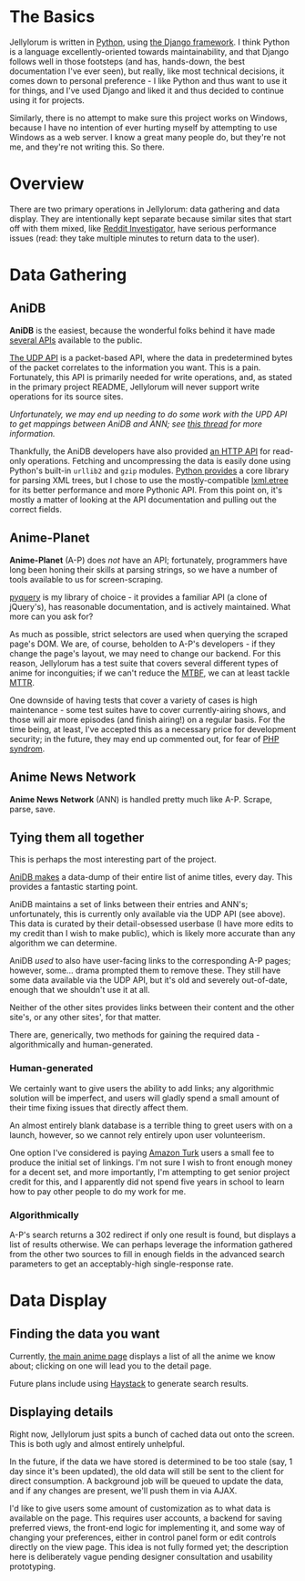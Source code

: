 # The Basics #

Jellylorum is written in [Python], using [the Django framework].  I think Python is
a language excellently-oriented towards maintainability, and that Django
follows well in those footsteps (and has, hands-down, the best documentation
I've ever seen), but really, like most technical decisions, it comes down to
personal preference - I like Python and thus want to use it for things, and
I've used Django and liked it and thus decided to continue using it for
projects.

Similarly, there is no attempt to make sure this project works on Windows,
because I have no intention of ever hurting myself by attempting to use Windows
as a web server.  I know a great many people do, but they're not me, and
they're not writing this.  So there.

[Python]: http://xkcd.com/353/
[the Django framework]: https://www.djangoproject.com/

# Overview #

There are two primary operations in Jellylorum: data gathering and data
display.  They are intentionally kept separate because similar sites that start
off with them mixed, like [Reddit Investigator], have serious performance issues
(read: they take multiple minutes to return data to the user).

[Reddit Investigator]: http://www.redditinvestigator.com/

# Data Gathering #

## AniDB ##

**AniDB** is the easiest, because the wonderful folks behind it have made
[several APIs] available to the public.

[The UDP API] is a packet-based API, where the data in predetermined bytes of
the packet correlates to the information you want.  This is a pain.
Fortunately, this API is primarily needed for write operations, and, as stated
in the primary project README, Jellylorum will never support write operations
for its source sites.

*Unfortunately, we may end up needing to do some work with the UPD API to get
mappings between AniDB and ANN; see [this thread] for more information.*

Thankfully, the AniDB developers have also provided [an HTTP API] for read-only
operations.  Fetching and uncompressing the data is easily done using Python's
built-in `urllib2` and `gzip` modules.  [Python provides][etree] a core library
for parsing XML trees, but I chose to use the mostly-compatible [lxml.etree]
for its better performance and more Pythonic API.  From this point on, it's
mostly a matter of looking at the API documentation and pulling out the correct
fields.

[several APIs]: http://wiki.anidb.info/w/API
[The UDP API]: http://wiki.anidb.info/w/UDP_API_Definition
[this thread]: http://anidb.net/perl-bin/animedb.pl?show=cmt&id=45254
[an HTTP API]: http://wiki.anidb.info/w/HTTP_API_Definition
[etree]: http://docs.python.org/2/library/xml.etree.elementtree.html
[lxml.etree]: http://lxml.de/tutorial.html

## Anime-Planet ##

**Anime-Planet** (A-P) does *not* have an API; fortunately, programmers have
long been honing their skills at parsing strings, so we have a number of tools
available to us for screen-scraping.

[pyquery] is my library of choice - it provides a familiar API (a clone of
jQuery's), has reasonable documentation, and is actively maintained.  What more
can you ask for?

As much as possible, strict selectors are used when querying the scraped page's
DOM.  We are, of course, beholden to A-P's developers - if they change the
page's layout, we may need to change our backend.  For this reason, Jellylorum
has a test suite that covers several different types of anime for inconguities;
if we can't reduce the [MTBF], we can at least tackle [MTTR].

One downside of having tests that cover a variety of cases is high maintenance -
some test suites have to cover currently-airing shows, and those will air more
episodes (and finish airing!) on a regular basis.  For the time being, at least,
I've accepted this as a necessary price for development security; in the future,
they may end up commented out, for fear of [PHP syndrom].

[pyquery]: https://pypi.python.org/pypi/pyquery
[MTBF]: http://en.wikipedia.org/wiki/MTBF
[MTTR]: https://en.wikipedia.org/wiki/Mean_time_to_recovery
[PHP syndrom]: http://gcov.php.net/viewer.php?version=PHP_5_4&func=tests

## Anime News Network ##

**Anime News Network** (ANN) is handled pretty much like A-P.  Scrape, parse,
save.

## Tying them all together ##

This is perhaps the most interesting part of the project.

[AniDB makes][title dump] a data-dump of their entire list of anime titles, every day.  This provides a fantastic starting point.

AniDB maintains a set of links between their entries and ANN's; unfortunately,
this is currently only available via the UDP API (see above).  This data is
curated by their detail-obsessed userbase (I have more edits to my credit than
I wish to make public), which is likely more accurate than any algorithm we
can determine.

AniDB *used* to also have user-facing links to the corresponding A-P pages; however, some... drama prompted them to remove these.  They still have some data available via the UDP API, but it's old and severely out-of-date, enough that we shouldn't use it at all.

Neither of the other sites provides links between their content and the other site's, or any other sites', for that matter.

There are, generically, two methods for gaining the required data - algorithmically  and human-generated.

[title dump]: http://wiki.anidb.info/w/API#Anime_Titles

### Human-generated ###

We certainly want to give users the ability to add links; any algorithmic solution will be imperfect, and users will gladly spend a small amount of their time fixing issues that directly affect them.

An almost entirely blank database is a terrible thing to greet users with on a launch, however, so we cannot rely entirely upon user volunteerism.

One option I've considered is paying [Amazon Turk] users a small fee to produce the initial set of linkings.  I'm not sure I wish to front enough money for a decent set, and more importantly, I'm attempting to get senior project credit for this, and I apparently did not spend five years in school to learn how to pay other people to do my work for me.

[Amazon Turk]: https://www.mturk.com/mturk/welcome

### Algorithmically ###

A-P's search returns a 302 redirect if only one result is found, but displays a list of results otherwise.  We can perhaps leverage the information gathered from the other two sources to fill in enough fields in the advanced search parameters to get an acceptably-high single-response rate.

# Data Display #

## Finding the data you want ##

Currently, [the main anime page] displays a list of all the anime we know about;
clicking on one will lead you to the detail page.

Future plans include using [Haystack] to generate search results.

[the main anime page]: http://ani.pe/dia/anime/
[Haystack]: http://haystacksearch.org/

## Displaying details ##

Right now, Jellylorum just spits a bunch of cached data out onto the screen.
This is both ugly and almost entirely unhelpful.

In the future, if the data we have stored is determined to be too stale (say, 1 day
since it's been updated), the old data will still be sent to the client for direct
consumption.  A background job will be queued to update the data, and if any changes
are present, we'll push them in via AJAX.

I'd like to give users some amount of customization as to what data is available on
the page.  This requires user accounts, a backend for saving preferred views, the
front-end logic for implementing it, and some way of changing your preferences,
either in control panel form or edit controls directly on the view page.  This idea
is not fully formed yet; the description here is deliberately vague pending designer
consultation and usability prototyping.
